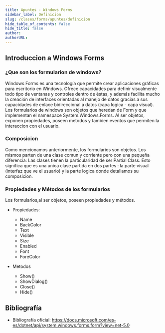 ```yaml
---
title: Apuntes - Windows Forms
sidebar_label: Definicion
slug: /clases/forms/apuntes/definicion
hide_table_of_contents: false
hide_title: false
author: 
authorURL: 
---
```



## Introduccion a Windows Forms

### ¿Que son los formularion de windows?
Windows Forms es una tecnología que permite crear aplicaciones gráficas para escritorio en Windows. Ofrece capacidades para definir visualmente todo tipo de ventanas y controles dentro de éstas, y además facilita mucho la creación de interfaces orientadas al manejo de datos gracias a sus capacidades de enlace bidireccional a datos (capa logica - capa visual).
Los formularios de windows son objetos que heredan de Form y que implementan el namespace System.Windows.Forms. 
Al ser objetos, exponen propiedades, poseen metodos y tambien eventos que permiten la interaccion con el usuario.

### Composicion

Como mencionamos anteriormente, los formularios son objetos. Los mismos parten de una clase comun y corriente pero con una pequeña diferencia: Las clases tienen la particularidad de ser Partial Class. Esto significa que es una unica clase partida en dos partes : la parte visual (interfaz que ve el usuario) y la parte logica donde detallamos su composicion.


### Propiedades y Métodos de los formularios

Los formularios,al ser objetos, poseen propiedades y métodos. 

+ Propiedades:
    + Name
    + BackColor
    + Text 
    + Visible
    + Size
    + Enabled
    + Font
    + ForeColor
    

+ Metodos
    + Show()
    + ShowDialog()
    + Close()
    + Hide()



## Bibliografía 

+ Bibliografía oficial: https://docs.microsoft.com/es-es/dotnet/api/system.windows.forms.form?view=net-5.0


